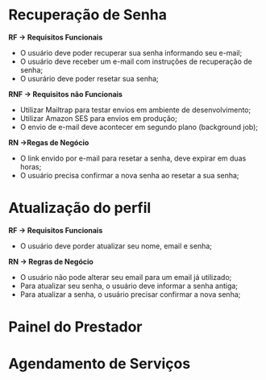 # Recuperação de Senha
**RF -> Requisitos Funcionais**
- O usuário deve poder recuperar sua senha informando seu e-mail;
- O usuário deve receber um e-mail com instruções de recuperação de senha;
- O usurário deve poder resetar sua senha;

**RNF -> Requisitos não Funcionais**
- Utilizar Mailtrap para testar envios em ambiente de desenvolvimento;
- Utilizar Amazon SES para envios em produção;
- O envio de e-mail deve acontecer em segundo plano (background job);

**RN ->Regas de Negócio**
- O link envido por e-mail para resetar a senha, deve expirar em duas horas;
- O usuário precisa confirmar a nova senha ao resetar a sua senha;

# Atualização do perfil
**RF -> Requisitos Funcionais**
- O usuário deve porder atualizar seu nome, email e senha;

**RN -> Regras de Negócio**
- O usuário não pode alterar seu email para um email já utilizado;
- Para atualizar seu senha, o usuário deve informar a senha antiga;
- Para atualizar a senha, o usuário precisar confirmar a nova senha;

# Painel do Prestador

# Agendamento de Serviços
